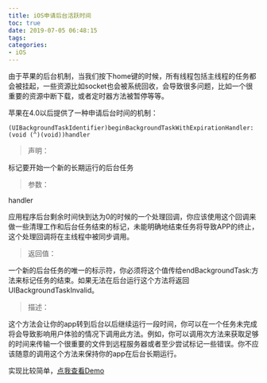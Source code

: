 ```yaml
---
title: iOS申请后台活跃时间
toc: true
date: 2019-07-05 06:48:15
tags:
categories:
- iOS
---
```


由于苹果的后台机制，当我们按下home键的时候，所有线程包括主线程的任务都会被挂起，一些资源比如socket也会被系统回收，会导致很多问题，比如一个很重要的资源中断下载，或者定时器方法被暂停等等。



苹果在4.0以后提供了一种申请后台时间的机制：

```
(UIBackgroundTaskIdentifier)beginBackgroundTaskWithExpirationHandler:(void (^)(void))handler
```

> 声明：

标记要开始一个新的长期运行的后台任务

> 参数：

handler 

应用程序后台剩余时间快到达为0的时候的一个处理回调，你应该使用这个回调来做一些清理工作和后台任务结束的标记，未能明确地结束任务将导致APP的终止，这个处理回调将在主线程中被同步调用。

> 返回值：

一个新的后台任务的唯一的标示符，你必须将这个值传给endBackgroundTask:方法来标记任务的结束。如果无法在后台运行这个方法将返回UIBackgroundTaskInvalid。

> 描述：

这个方法会让你的app转到后台以后继续运行一段时间，你可以在一个任务未完成将会导致影响用户体验的情况下调用此方法。例如，你可以调用次方法来获取足够的时间来传输一个很重要的文件到远程服务器或者至少尝试标记一些错误。你不应该随意的调用这个方法来保持你的app在后台长期运行。



实现比较简单，[点我查看Demo](https://github.com/xujiebing/BackgroundTask)